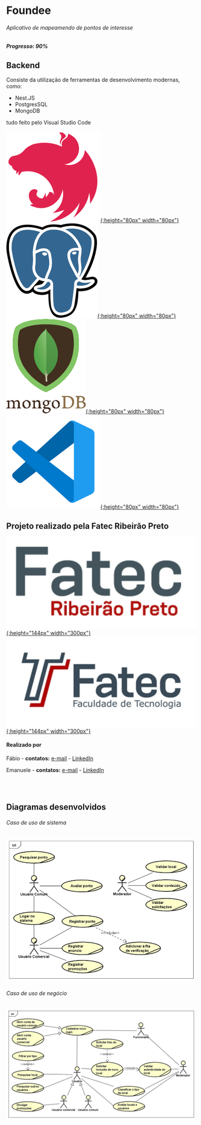 # Foundee
###### *Aplicativo de mapeamendo de pontos de interesse*


##### *__Progresso: 90%__*

## Backend
Consiste da utilização de ferramentas de desenvolvimento modernas, como:
* Nest.JS
* PostgresSQL
* MongoDB

tudo feito pelo Visual Studio Code

[![NestJs Logo.](/assets/nestjs-logo.png "NestJs Logo."){:height="80px" width="80px"}](https://nestjs.com/)
[![PostgreSQL Logo.](/assets/postgres-logo.png "PostgreSQL Logo."){:height="80px" width="80px"}](https://www.postgresql.org/)
[![MongoDB Logo.](/assets/mongodb-logo.png "MongoDB Logo."){:height="80px" width="80px"}](https://www.mongodb.com/)
[![VSCode Logo.](/assets/vscode-logo.png "VSCode Logo."){:height="80px" width="80px"}](https://code.visualstudio.com/)


## Projeto realizado pela Fatec Ribeirão Preto
[![Fatec Ribeirão Preto Logo.](/assets/fatecrp-logo.png "Fatec Ribeirão Preto Logo."){:height="144px" width="300px"}](http://www.fatecrp.edu.br/)
[![Fatec Logo.](/assets/fatec-logo.png "Fatec Logo."){:height="144px" width="300px"}](https://www.vestibularfatec.com.br/home/)


#### Realizado por
Fábio - **contatos:** [e-mail](mailto:fabiomgdavilla@gmail.com) - [LinkedIn](https://www.linkedin.com/in/f%C3%A1bio-d-avilla-870b75164/)

Emanuele - **contatos:** [e-mail](mailto:emanuelebittencourt3@gmail.com) - [LinkedIn](https://www.linkedin.com/in/emanuele-bittencourt-quiquinato-065a44165/)

<br><br>

## Diagramas desenvolvidos

###### Caso de uso de sistema
![Imagem de caso de uso de sistema](/assets/caso-uso-sistema.png)
###### Caso de uso de negócio
![Imagem de caso de uso de negócio](/assets/caso-uso-negocio.png)